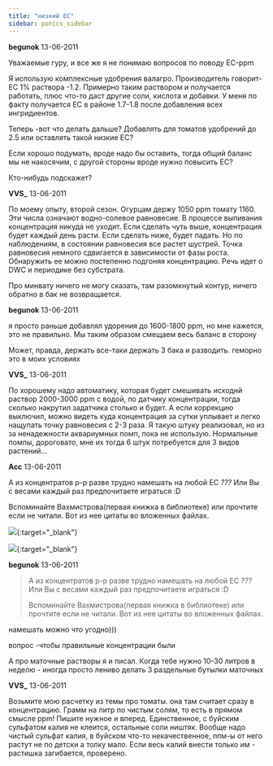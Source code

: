 ```yaml
---
title: "низкий ЕС"
sidebar: ponics_sidebar
---
```


**begunok** 13-06-2011

Уважаемые гуру, и все же я не понимаю вопросов по поводу ЕС-ppm

Я использую комплексные удобрения валагро. Производитель говорит- ЕС 1% раствора -1.2. Примерно таким раствором и получается работать, плюс что-то даст другие соли, кислота и добавки. У меня по факту получается EC в районе 1.7-1.8 после добавления всех ингридиентов.

Теперь -вот что делать дальше? Добавлять для томатов удобрений до 2.5 или оставлять такой низкие EC? 

Если хорошо подумать, вроде надо бы оставить, тогда общий баланс мы не накосячим, с другой стороны вроде нужно повысить ЕС?

Кто-нибудь подскажет?


**VVS_** 13-06-2011

По моему опыту, второй сезон. Огурцам держу 1050 ppm томату 1160. Эти числа означают водно-солевое равновесие. В процессе выпивания концентрация никуда не уходит. Если сделать чуть выше, концентрация будет каждый день расти. Если сделать ниже, будет падать. Но по наблюдениям, в состоянии равновесия все растет шустрей. Точка равновесия немного сдвигается в зависимости от фазы роста. Обнаружить ее можно постепенно подгоняя концентрацию. Речь идет о DWC и периодике без субстрата.

Про минвату ничего не могу сказать, там разомкнутый контур, ничего обратно в бак не возвращается.


**begunok** 13-06-2011

я просто раньше добавлял удорения до 1600-1800 ppm, но мне кажется, это не правильно. Мы таким образом смещаем весь баланс в сторону

Может, правда, держать все-таки держать 3 бака и разводить. геморно это в моих условиях


**VVS_** 13-06-2011

По хорошему надо автоматику, которая будет смешивать исходнй раствор 2000-3000 ppm с водой, по датчику концентрации, тогда сколько накрутил задатчика столько и будет. А если коррекцию выключил, можно видеть куда концентрация за сутки уплывает и легко нащупать точку равновесия с 2-3 раза. Я такую штуку реализовал, но из за ненадежности аквариумных помп, пока не использую. Нормальные помпы, дороговато, мне их тогда 6 штук потребуется для 3 видов растений...


**Acc** 13-06-2011

А из концентратов р-р разве трудно намешать на любой ЕС *???* Или Вы с весами каждый раз предпочитаете играться :D

Вспоминайте Вахмистрова(первая книжка в библиотеке) или прочтите если не читали. Вот из нее цитаты во вложенных файлах.

[![](/attachimages/7247_p0057-sel.png)](https://t.me/ponics_ru_files/5480){:target="_blank"}

[![](/attachimages/7249_p0058-sel.png)](https://t.me/ponics_ru_files/5481){:target="_blank"}

**begunok** 13-06-2011

> А из концентратов р-р разве трудно намешать на любой ЕС *???* Или Вы с весами каждый раз предпочитаете играться :D
> 
> Вспоминайте Вахмистрова(первая книжка в библиотеке) или прочтите если не читали. Вот из нее цитаты во вложенных файлах.

намешать можно что угодно)))

вопрос -чтобы правильные концентрации были

А про маточные растворы я и писал. Когда тебе нужно 10-30 литров в неделю - иногда просто лениво делать 3 раздельные бутылки маточных


**VVS_** 13-06-2011

Возьмите мою расчетку из темы про томаты. она там считает сразу в концентрацию. Грамм на литр по чистым солям, то есть в прямом смысле ppm! Пишите нужное и вперед. Единственное, с буйским сульфатом калия не клеится, остальные соли ништяк. Вообще надо чистый сульфат калия, в буйском что-то некачественное, ппм-ы от него растут не по детски а толку мало. Если весь калий внести только им - растишка загибается, проверено.


